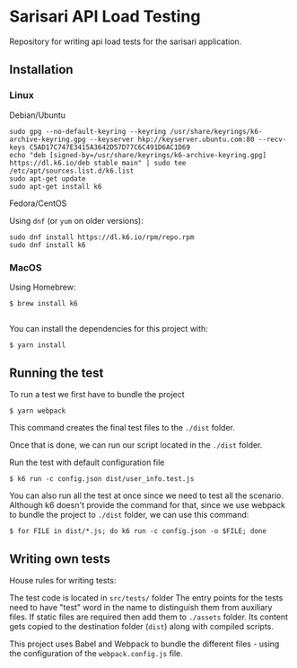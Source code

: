 # Sarisari API Load Testing
Repository for writing api load tests for the sarisari application.

## Installation

### Linux

Debian/Ubuntu
```
sudo gpg --no-default-keyring --keyring /usr/share/keyrings/k6-archive-keyring.gpg --keyserver hkp://keyserver.ubuntu.com:80 --recv-keys C5AD17C747E3415A3642D57D77C6C491D6AC1D69
echo "deb [signed-by=/usr/share/keyrings/k6-archive-keyring.gpg] https://dl.k6.io/deb stable main" | sudo tee /etc/apt/sources.list.d/k6.list
sudo apt-get update
sudo apt-get install k6
```
Fedora/CentOS

Using `dnf` (or `yum` on older versions):
```
sudo dnf install https://dl.k6.io/rpm/repo.rpm
sudo dnf install k6
```

### MacOS

Using Homebrew:
```
$ brew install k6
```

##
You can install the dependencies for this project with:
```
$ yarn install
```

## Running the test
To run a test we first have to bundle the project
```
$ yarn webpack
```
This command creates the final test files to the `./dist` folder.

Once that is done, we can run our script located in the `./dist` folder. 

Run the test with default configuration file 
```
$ k6 run -c config.json dist/user_info.test.js 
```

You can also run all the test at once since we need to test all the scenario. Although k6 doesn't provide the command for that, since we use webpack to bundle the project to `./dist` folder, we can use this command:
```
$ for FILE in dist/*.js; do k6 run -c config.json -o $FILE; done
```

## Writing own tests
House rules for writing tests:

The test code is located in `src/tests/` folder
The entry points for the tests need to have "test" word in the name to distinguish them from auxiliary files.
If static files are required then add them to `./assets` folder. Its content gets copied to the destination folder (`dist`) along with compiled scripts.

This project uses Babel and Webpack to bundle the different files - using the configuration of the `webpack.config.js` file.
